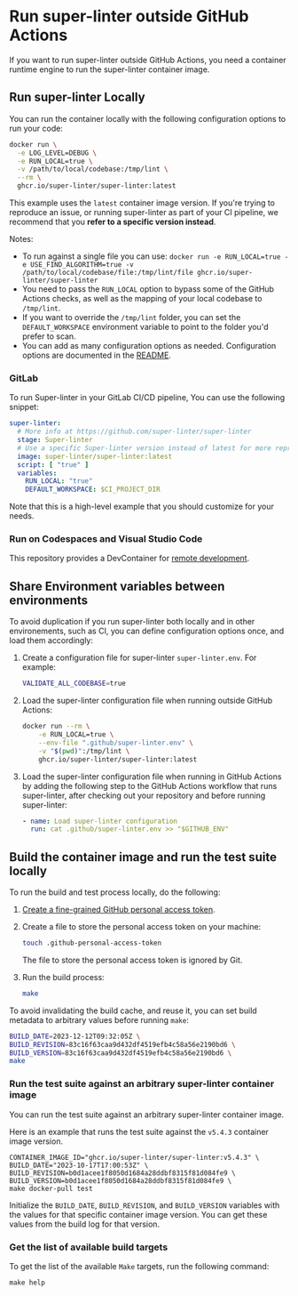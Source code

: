 # Run super-linter outside GitHub Actions

If you want to run super-linter outside GitHub Actions, you need a container
runtime engine to run the super-linter container image.

## Run super-linter Locally

You can run the container locally with the following configuration options to run your code:

```bash
docker run \
  -e LOG_LEVEL=DEBUG \
  -e RUN_LOCAL=true \
  -v /path/to/local/codebase:/tmp/lint \
  --rm \
  ghcr.io/super-linter/super-linter:latest
```

This example uses the `latest` container image version. If you're trying to reproduce
an issue, or running super-linter as part of your CI pipeline, we recommend that
you **refer to a specific version instead**.

Notes:

- To run against a single file you can use: `docker run -e RUN_LOCAL=true -e USE_FIND_ALGORITHM=true -v /path/to/local/codebase/file:/tmp/lint/file ghcr.io/super-linter/super-linter`
- You need to pass the `RUN_LOCAL` option to bypass some of the GitHub Actions checks, as well as the mapping of your local codebase to `/tmp/lint`.
- If you want to override the `/tmp/lint` folder, you can set the `DEFAULT_WORKSPACE` environment variable to point to the folder you'd prefer to scan.
- You can add as many configuration options as needed. Configuration options are documented in the [README](../README.md#configure-super-linter).

### GitLab

To run Super-linter in your GitLab CI/CD pipeline, You can use the following
snippet:

```yaml
super-linter:
  # More info at https://github.com/super-linter/super-linter
  stage: Super-linter
  # Use a specific Super-linter version instead of latest for more reproducible builds
  image: super-linter/super-linter:latest
  script: [ "true" ]
  variables:
    RUN_LOCAL: "true"
    DEFAULT_WORKSPACE: $CI_PROJECT_DIR
```

Note that this is a high-level example that you should customize for your needs.

### Run on Codespaces and Visual Studio Code

This repository provides a DevContainer for [remote development](https://code.visualstudio.com/docs/remote/containers).

## Share Environment variables between environments

To avoid duplication if you run super-linter both locally and in other
environements, such as CI, you can define configuration options once, and load
them accordingly:

1. Create a configuration file for super-linter `super-linter.env`. For example:

    ```bash
    VALIDATE_ALL_CODEBASE=true
    ```

1. Load the super-linter configuration file when running outside GitHub Actions:

    ```bash
    docker run --rm \
        -e RUN_LOCAL=true \
        --env-file ".github/super-linter.env" \
        -v "$(pwd)":/tmp/lint \
        ghcr.io/super-linter/super-linter:latest
    ```

1. Load the super-linter configuration file when running in GitHub Actions by
  adding the following step to the GitHub Actions workflow that runs
  super-linter, after checking out your repository and before running
  super-linter:

    ```yaml
    - name: Load super-linter configuration
      run: cat .github/super-linter.env >> "$GITHUB_ENV"
    ```

## Build the container image and run the test suite locally

To run the build and test process locally, do the following:

1. [Create a fine-grained GitHub personal access token](https://docs.github.com/en/authentication/keeping-your-account-and-data-secure/managing-your-personal-access-tokens#creating-a-fine-grained-personal-access-token).
1. Create a file to store the personal access token on your machine:

    ```bash
    touch .github-personal-access-token
    ```

    The file to store the personal access token is ignored by Git.

1. Run the build process:

    ```bash
    make
    ```

To avoid invalidating the build cache, and reuse it, you can set build metadata
to arbitrary values before running `make`:

```bash
BUILD_DATE=2023-12-12T09:32:05Z \
BUILD_REVISION=83c16f63caa9d432df4519efb4c58a56e2190bd6 \
BUILD_VERSION=83c16f63caa9d432df4519efb4c58a56e2190bd6 \
make
```

### Run the test suite against an arbitrary super-linter container image

You can run the test suite against an arbitrary super-linter container image.

Here is an example that runs the test suite against the `v5.4.3` container
image version.

```shell
CONTAINER_IMAGE_ID="ghcr.io/super-linter/super-linter:v5.4.3" \
BUILD_DATE="2023-10-17T17:00:53Z" \
BUILD_REVISION=b0d1acee1f8050d1684a28ddbf8315f81d084fe9 \
BUILD_VERSION=b0d1acee1f8050d1684a28ddbf8315f81d084fe9 \
make docker-pull test
```

Initialize the `BUILD_DATE`, `BUILD_REVISION`, and `BUILD_VERSION` variables
with the values for that specific container image version. You can get these
values from the build log for that version.

### Get the list of available build targets

To get the list of the available `Make` targets, run the following command:

```shell
make help
```
